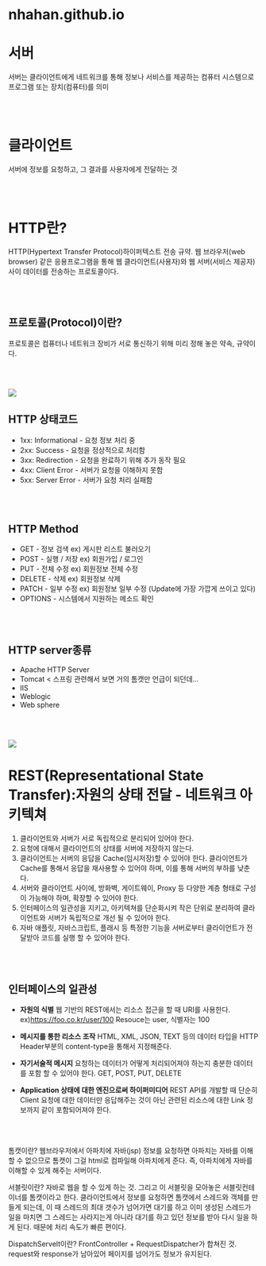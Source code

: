# nhahan.github.io

# 서버
서버는 클라이언트에게 네트워크를 통해 정보나 서비스를 제공하는 컴퓨터 시스템으로 프로그램 또는 장치(컴퓨터)를 의미


<br/>

<br/>


# 클라이언트
서버에 정보를 요청하고, 그 결과를 사용자에게 전달하는 것


<br/>
 
<br/>


# HTTP란?
HTTP(Hypertext Transfer Protocol)하이퍼텍스트 전송 규약. 웹 브라우저(web browser) 같은 응용프로그램을 통해 웹 클라이언트(사용자)와 웹 서버(서비스 제공자) 사이 데이터를 전송하는 프로토콜이다.


<br/>

<br/>


## 프로토콜(Protocol)이란? 
프로토콜은 컴퓨터나 네트워크 장비가 서로 통신하기 위해 미리 정해 놓은 약속, 규약이다.


<br/>

<br/>


![](https://images.velog.io/images/kisy324/post/b47ae4bf-ad7c-453c-b74f-d742b8a28544/fafzfb.png)

## HTTP 상태코드
- 1xx: Informational - 요청 정보 처리 중
- 2xx: Success - 요청을 정상적으로 처리함
- 3xx: Redirection - 요청을 완료하기 위해 추가 동작 필요
- 4xx: Client Error - 서버가 요청을 이해하지 못함
- 5xx: Server Error - 서버가 요청 처리 실패함


<br/>

<br/>


## HTTP Method
- GET - 정보 검색 ex) 게시판 리스트 불러오기
- POST - 실행 / 저장 ex) 회원가입 / 로그인
- PUT - 전체 수정 ex) 회원정보 전체 수정
- DELETE - 삭제 ex) 회원정보 삭제
- PATCH - 일부 수정 ex) 회원정보 일부 수정 (Update에 가장 가깝게 쓰이고 있다)
- OPTIONS - 시스템에서 지원하는 메소드 확인


<br/>

<br/>


## HTTP server종류
- Apache HTTP Server
- Tomcat < 스프링 관련해서 보면 거의 톰캣만 언급이 되던데...
- IIS
- Weblogic
- Web sphere


<br/>

<br/>


![](https://images.velog.io/images/kisy324/post/93db07e7-d1fa-4302-acc8-cd4270a4b867/restful.png)


# REST(Representational State Transfer):자원의 상태 전달 - 네트워크 아키텍쳐

1. 클라이언트와 서버가 서로 독립적으로 분리되어 있어야 한다.
2. 요청에 대해서 클라이언트의 상태를 서버에 저장하지 않는다.
3. 클라이언트는 서버의 응답을 Cache(임시저장)할 수 있어야 한다. 클라이언트가 Cache를 통해서 응답을 재사용할 수 있어야 하며, 이를 통해 서버의 부하를 낮춘다.
4. 서버와 클라이언트 사이에, 방화벽, 게이트웨이, Proxy 등 다양한 계층 형태로 구성이 가능해야 하며, 확장할 수 있어야 한다.
5. 인터페이스의 일관성을 지키고, 아키텍쳐를 단순화시켜 작은 단위로 분리하여 클라이언트와 서버가 독립적으로 개선 될 수 있어야 한다.
6. 자바 애플릿, 자바스크립트, 플래시 등 특정한 기능을 서버로부터 클라이언트가 전달받아 코드를 실행 할 수 있어야 한다.


<br/>

<br/>


## 인터페이스의 일관성
- **자원의 식별**
웹 기반의 REST에서는 리소스 접근을 할 때 URI를 사용한다.
ex)https://foo.co.kr/user/100
Resouce는 user, 식별자는 100

- **메시지를 통한 리소스 조작**
HTML, XML, JSON, TEXT 등의 데이터 타입을 HTTP Header부분의 content-type을 통해서 지정해준다.

- **자기서술적 메시지**
요청하는 데이터가 어떻게 처리되어져야 하는지 충분한 데이터를 포함 할 수 있어야 한다.
GET, POST, PUT, DELETE

- **Application 상태에 대한 엔진으로써 하이퍼미디어**
REST API를 개발할 때 단순히 Client 요청에 대한 데이터만 응답해주는 것이 아닌 관련된 리소스에 대한 Link 정보까지 같이 포함되어져야 한다.

<br/>

<br/>

톰캣이란?
웹브라우저에서 아파치에 자바(jsp) 정보를 요청하면 아파치는 자바를 이해할 수 없으므로 톰캣이 그걸 html로 컴파일해 아파치에게 준다.
즉, 아파치에게 자바를 이해할 수 있게 해주는 서버이다.

서블릿이란?
자바로 웹을 할 수 있게 하는 것.
그리고 이 서블릿을 모아놓은 서블릿컨테이너를 톰캣이라고 한다.
클라이언트에서 정보를 요청하면 톰캣에서 스레드와 객체를 만들게 되는데, 이 때 스레드의 최대 갯수가 넘어가면 대기를 하고 이미 생성된 스레드가 일을 마치면 그 스레드는 사라지는게 아니라 대기를 하고 있던 정보를 받아 다시 일을 하게 된다. 때문에 처리 속도가 빠른 편이다.

DispatchServelt이란?
FrontController + RequestDispatcher가 합쳐진 것.
request와 response가 남아있어 페이지를 넘어가도 정보가 유지된다.
